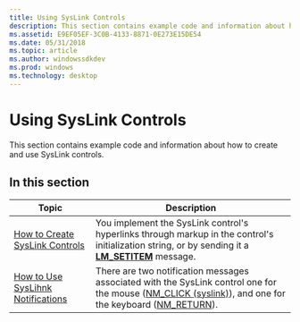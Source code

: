 ```yaml
---
title: Using SysLink Controls
description: This section contains example code and information about how to create and use SysLink controls.
ms.assetid: E9EF05EF-3C0B-4133-8871-0E273E15DE54
ms.date: 05/31/2018
ms.topic: article
ms.author: windowssdkdev
ms.prod: windows
ms.technology: desktop
---
```


# Using SysLink Controls

This section contains example code and information about how to create and use SysLink controls.

## In this section



| Topic                                                                          | Description                                                                                                                                                                                                  |
|--------------------------------------------------------------------------------|--------------------------------------------------------------------------------------------------------------------------------------------------------------------------------------------------------------|
| [How to Create SysLink Controls](create-syslink-controls.md)<br/>       | You implement the SysLink control's hyperlinks through markup in the control's initialization string, or by sending it a [**LM\_SETITEM**](lm-setitem.md) message. <br/>                              |
| [How to Use SysLihnk Notifications](use-syslihnk-notifications.md)<br/> | There are two notification messages associated with the SysLink control one for the mouse ([NM\_CLICK (syslink)](nm-click-syslink.md)), and one for the keyboard ([NM\_RETURN](nm-return.md)). <br/> |



 

 

 





